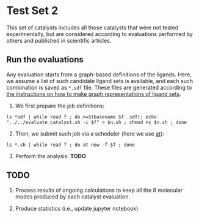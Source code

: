 # Test Set 2
This set of catalysts includes all those catalysts that were not tested experimentally, but are considered according to evaluations performed by others and published in scientific articles.

## Run the evaluations
Any evaluation starts from a graph-based definitions of the ligands. Here, we assume a list of such candidate ligand sets is available, and each such combination is saved as `*.sdf` file. These files are generated according to [the instructions on how to make graph representations of ligand sets](../../README.md#Evaluation-of-Catalysts).

1. We first prepare the job definitions:
```
ls *sdf | while read f ; do n=$(basename $f .sdf); echo "../../evaluate_catalyst.sh -i $f" > $n.sh ; chmod +x $n.sh ; done
```

2. Then, we submit such job via a scheduler (here we use [at](https://en.wikipedia.org/wiki/At_(command))):
```
ls *.sh | while read f ; do at now -f $f ; done
```

3. Perform the analysis: __TODO__

## TODO
1. Process results of ongoing calculations to keep all the 8 molecular modes produced by each catalyst evaluation.

2. Produce statistics (i.e., update jupyter notebook)
 

